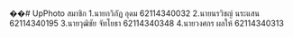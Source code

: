 ��# UpPhoto
สมาชิก
1.นายกวิภัฏ  อุดม 62114340032
2.นายนรวิชญ์  นระแสน 62114340195
3.นายวุฒิชัย  จัทโยธา 62114340348
4.นายวงศกร  ผลให้ 62114340313
